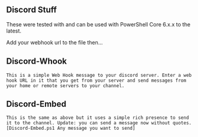 ## Discord Stuff
These were tested with and can be used with PowerShell Core 6.x.x to the latest.

Add your webhook url to the file then...

## Discord-Whook
```
This is a simple Web Hook message to your discord server. Enter a web hook URL in it that you get from your server and send messages from your home or remote servers to your channel.
```
## Discord-Embed
```
This is the same as above but it uses a simple rich presence to send it to the channel. Update: you can send a message now without quotes. [Discord-Embed.ps1 Any message you want to send]
```
